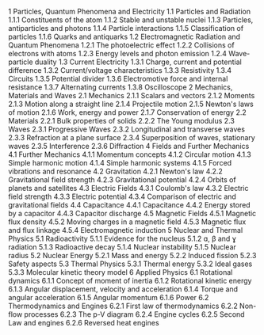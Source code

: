 1     Particles, Quantum Phenomena and Electricity
1.1   Particles and Radiation
1.1.1 Constituents of the atom
1.1.2 Stable and unstable nuclei
1.1.3 Particles, antiparticles and photons
1.1.4 Particle interactions
1.1.5 Classification of particles
1.1.6 Quarks and antiquarks
1.2   Electromagnetic Radiation and Quantum Phenomena
1.2.1 The photoelectric effect
1.2.2 Collisions of electrons with atoms
1.2.3 Energy levels and photon emission
1.2.4 Wave-particle duality
1.3   Current Electricity
1.3.1 Charge, current and potential difference
1.3.2 Current/voltage characteristics
1.3.3 Resistivity
1.3.4 Circuits
1.3.5 Potential divider
1.3.6 Electromotive force and internal resistance
1.3.7 Alternating currents
1.3.8 Oscilloscope
2     Mechanics, Materials and Waves
2.1   Mechanics
2.1.1 Scalars and vectors
2.1.2 Moments
2.1.3 Motion along a straight line
2.1.4 Projectile motion
2.1.5 Newton's laws of motion
2.1.6 Work, energy and power
2.1.7 Conservation of energy
2.2   Materials
2.2.1 Bulk properties of solids
2.2.2 The Young modulus
2.3   Waves
2.3.1 Progressive Waves
2.3.2 Longitudinal and transverse waves
2.3.3 Refraction at a plane surface
2.3.4 Superposition of waves, stationary waves
2.3.5 Interference
2.3.6 Diffraction
4     Fields and Further Mechanics
4.1   Further Mechanics 
4.1.1 Momentum concepts
4.1.2 Circular motion
4.1.3 Simple harmonic motion
4.1.4 Simple harmonic systems
4.1.5 Forced vibrations and resonance
4.2   Gravitation
4.2.1 Newton's law
4.2.2 Gravitational field strength
4.2.3 Gravitational potential
4.2.4 Orbits of planets and satellites
4.3   Electric Fields
4.3.1 Coulomb's law
4.3.2 Electric field strength
4.3.3 Electric potential
4.3.4 Comparison of electric and gravitational fields
4.4   Capacitance
4.4.1 Capacitance
4.4.2 Energy stored by a capacitor
4.4.3 Capacitor discharge
4.5   Magnetic Fields
4.5.1 Magnetic flux density
4.5.2 Moving charges in a magnetic field
4.5.3 Magnetic flux and flux linkage
4.5.4 Electromagnetic induction
5     Nuclear and Thermal Physics
5.1   Radioactivity
5.1.1 Evidence for the nucleus
5.1.2 ɑ, β and ɣ radiation
5.1.3 Radioactive decay
5.1.4 Nuclear instability
5.1.5 Nuclear radius
5.2   Nuclear Energy
5.2.1 Mass and energy
5.2.2 Induced fission
5.2.3 Safety aspects
5.3   Thermal Physics
5.3.1 Thermal energy
5.3.2 Ideal gases
5.3.3 Molecular kinetic theory model
6     Applied Physics
6.1   Rotational dynamics
6.1.1 Concept of moment of inertia
6.1.2 Rotational kinetic energy
6.1.3 Angular displacement, velocity and acceleration
6.1.4 Torque and angular acceleration
6.1.5 Angular momentum
6.1.6 Power
6.2   Thermodynamics and Engines
6.2.1 First law of thermodynamics
6.2.2 Non-flow processes
6.2.3 The p-V diagram
6.2.4 Engine cycles
6.2.5 Second Law and engines
6.2.6 Reversed heat engines
